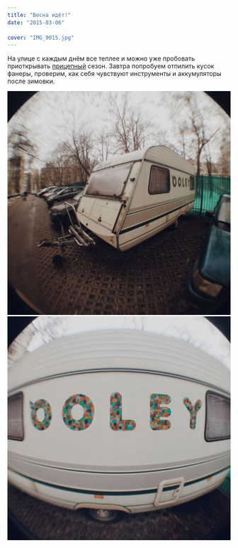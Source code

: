 ```yaml
---
title: "Весна идёт!"
date: "2015-03-06"

cover: "IMG_9015.jpg"
---
```


На улице с каждым днём все теплее и можно уже пробовать приоткрывать [прицепный](http://ooley.ru/places/ooley42/ "Прицеп OOLEY42") сезон. Завтра попробуем отпилить кусок фанеры, проверим, как себя чувствуют инструменты и аккумуляторы после зимовки.

![глаз](./IMG_9014.jpg)
![](./IMG_9015.jpg)
